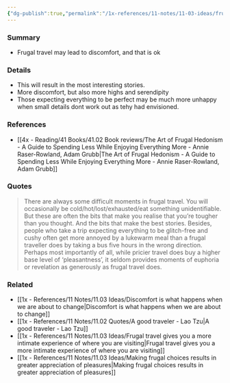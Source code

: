 ```yaml
---
{"dg-publish":true,"permalink":"/1x-references/11-notes/11-03-ideas/frugal-travel-may-lead-to-discomfort-and-that-is-ok/","title":"Frugal travel may lead to discomfort, and that is ok","created":"2025-09-03T17:41:33.720+03:00","updated":"2025-09-03T22:05:36.322+03:00"}
---
```



### Summary
- Frugal travel may lead to discomfort, and that is ok

### Details
- This will result in the most interesting stories.
- More discomfort, but also more highs and serendipity
- Those expecting everything to be perfect may be much more unhappy when small details dont work out as tehy had envisioned.

### References
- [[4x - Reading/41 Books/41.02 Book reviews/The Art of Frugal Hedonism - A Guide to Spending Less While Enjoying Everything More - Annie Raser-Rowland, Adam Grubb\|The Art of Frugal Hedonism - A Guide to Spending Less While Enjoying Everything More - Annie Raser-Rowland, Adam Grubb]]

### Quotes
> There are always some difficult moments in frugal travel. You will occasionally be cold/hot/lost/exhausted/eat something unidentifiable. But these are often the bits that make you realise that you’re tougher than you thought. And the bits that make the best stories. Besides, people who take a trip expecting everything to be glitch-free and cushy often get more annoyed by a lukewarm meal than a frugal traveller does by taking a bus five hours in the wrong direction. Perhaps most importantly of all, while pricier travel does buy a higher base level of ‘pleasantness’, it seldom provides moments of euphoria or revelation as generously as frugal travel does.


### Related
- [[1x - References/11 Notes/11.03 Ideas/Discomfort is what happens when we are about to change\|Discomfort is what happens when we are about to change]]
- [[1x - References/11 Notes/11.02 Quotes/A good traveler - Lao Tzu\|A good traveler - Lao Tzu]]
- [[1x - References/11 Notes/11.03 Ideas/Frugal travel gives you a more intimate experience of where you are visiting\|Frugal travel gives you a more intimate experience of where you are visiting]]
- [[1x - References/11 Notes/11.03 Ideas/Making frugal choices results in greater appreciation of pleasures\|Making frugal choices results in greater appreciation of pleasures]]